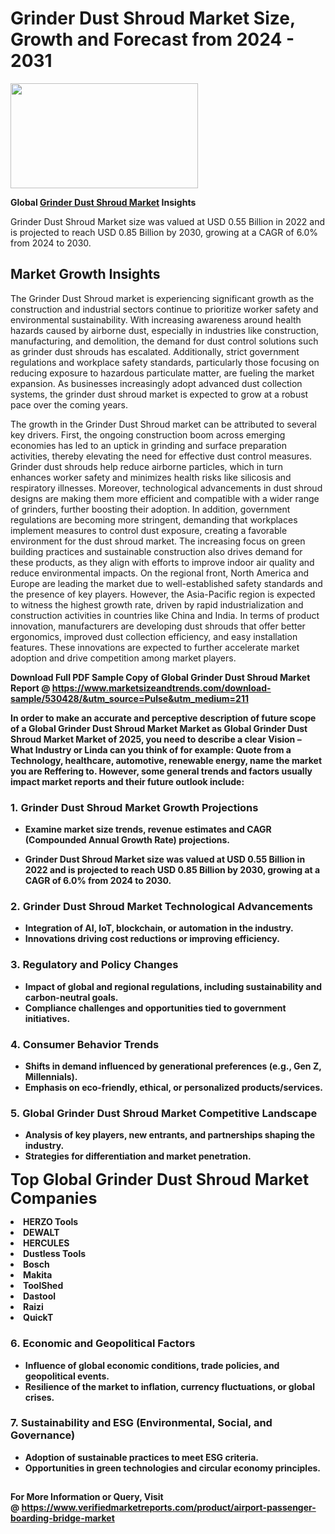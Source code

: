 <H1>Grinder Dust Shroud Market Size, Growth and Forecast from 2024 - 2031</H1><img class="aligncenter size-medium wp-image-584254" src="https://thirdeyenews.in/wp-content/uploads/2024/09/Global-Market-Research-300x168.jpeg" alt="" width="300" height="168" /><p><strong>Global&nbsp;<a href="https://www.marketsizeandtrends.com/download-sample/530428/&amp;utm_source=Pulse&amp;utm_medium=211">Grinder Dust Shroud Market</a> Insights</strong></p><p>Grinder Dust Shroud Market size was valued at USD 0.55 Billion in 2022 and is projected to reach USD 0.85 Billion by 2030, growing at a CAGR of 6.0% from 2024 to 2030.</p><p><h2>Market Growth Insights</h2> <p>The Grinder Dust Shroud market is experiencing significant growth as the construction and industrial sectors continue to prioritize worker safety and environmental sustainability. With increasing awareness around health hazards caused by airborne dust, especially in industries like construction, manufacturing, and demolition, the demand for dust control solutions such as grinder dust shrouds has escalated. Additionally, strict government regulations and workplace safety standards, particularly those focusing on reducing exposure to hazardous particulate matter, are fueling the market expansion. As businesses increasingly adopt advanced dust collection systems, the grinder dust shroud market is expected to grow at a robust pace over the coming years.</p> <p><strong></strong></p> <p>The growth in the Grinder Dust Shroud market can be attributed to several key drivers. First, the ongoing construction boom across emerging economies has led to an uptick in grinding and surface preparation activities, thereby elevating the need for effective dust control measures. Grinder dust shrouds help reduce airborne particles, which in turn enhances worker safety and minimizes health risks like silicosis and respiratory illnesses. Moreover, technological advancements in dust shroud designs are making them more efficient and compatible with a wider range of grinders, further boosting their adoption. In addition, government regulations are becoming more stringent, demanding that workplaces implement measures to control dust exposure, creating a favorable environment for the dust shroud market. The increasing focus on green building practices and sustainable construction also drives demand for these products, as they align with efforts to improve indoor air quality and reduce environmental impacts. On the regional front, North America and Europe are leading the market due to well-established safety standards and the presence of key players. However, the Asia-Pacific region is expected to witness the highest growth rate, driven by rapid industrialization and construction activities in countries like China and India. In terms of product innovation, manufacturers are developing dust shrouds that offer better ergonomics, improved dust collection efficiency, and easy installation features. These innovations are expected to further accelerate market adoption and drive competition among market players. <p><strong></p><p><span class=""><strong>Download Full PDF Sample Copy of Global Grinder Dust Shroud Market Report</strong> @ <a href="https://www.marketsizeandtrends.com/download-sample/530428/&amp;utm_source=Pulse&amp;utm_medium=211" target="_blank">https://www.marketsizeandtrends.com/download-sample/530428/&amp;utm_source=Pulse&amp;utm_medium=211</a></span></p><p>In order to make an accurate and perceptive description of future scope of a Global&nbsp;Grinder Dust Shroud Market Market as Global&nbsp;Grinder Dust Shroud Market Market of 2025, you need to describe a clear Vision &ndash; What Industry or Linda can you think of for example: Quote from a Technology, healthcare, automotive, renewable energy, name the market you are Reffering to. However, some general trends and factors usually impact market reports and their future outlook include:</p><h3>1.&nbsp;<strong>Grinder Dust Shroud Market Growth Projections</strong></h3><ul><li>Examine market size trends, revenue estimates and CAGR (Compounded Annual Growth Rate) projections.</li><li><p>Grinder Dust Shroud Market size was valued at USD 0.55 Billion in 2022 and is projected to reach USD 0.85 Billion by 2030, growing at a CAGR of 6.0% from 2024 to 2030.</p></li></ul><h3>2.&nbsp;<strong>Grinder Dust Shroud Market Technological Advancements</strong></h3><ul><li>Integration of AI, IoT, blockchain, or automation in the industry.</li><li>Innovations driving cost reductions or improving efficiency.</li></ul><h3>3.&nbsp;<strong>Regulatory and Policy Changes</strong></h3><ul><li>Impact of global and regional regulations, including sustainability and carbon-neutral goals.</li><li>Compliance challenges and opportunities tied to government initiatives.</li></ul><h3>4.&nbsp;<strong>Consumer Behavior Trends</strong></h3><ul><li>Shifts in demand influenced by generational preferences (e.g., Gen Z, Millennials).</li><li>Emphasis on eco-friendly, ethical, or personalized products/services.</li></ul><h3>5.&nbsp;<strong>Global Grinder Dust Shroud Market Competitive Landscape</strong></h3><ul><li>Analysis of key players, new entrants, and partnerships shaping the industry.</li><li>Strategies for differentiation and market penetration.</li></ul><p data-pm-slice="1 1 []"><span style="color: inherit; font-family: inherit; font-size: 25px;">Top Global Grinder Dust Shroud Market Companies</span></p><div class="" data-test-id=""><p><li>HERZO Tools</li><li> DEWALT</li><li> HERCULES</li><li> Dustless Tools</li><li> Bosch</li><li> Makita</li><li> ToolShed</li><li> Dastool</li><li> Raizi</li><li> QuickT</li></p></div><h3>6.&nbsp;<strong>Economic and Geopolitical Factors</strong></h3><ul><li>Influence of global economic conditions, trade policies, and geopolitical events.</li><li>Resilience of the market to inflation, currency fluctuations, or global crises.</li></ul><h3>7.&nbsp;<strong>Sustainability and ESG (Environmental, Social, and Governance)</strong></h3><ul><li>Adoption of sustainable practices to meet ESG criteria.</li><li>Opportunities in green technologies and circular economy principles.</li></ul><h2><strong style="font-size: 14px;">For More Information or Query, Visit @&nbsp;</strong><a style="background-color: #ffffff; font-size: 14px;" href="https://www.marketsizeandtrends.com/report/grinder-dust-shroud-market/" target="_blank">https://www.verifiedmarketreports.com/product/airport-passenger-boarding-bridge-market</a></h2>
